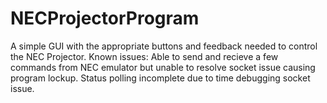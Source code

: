 # NECProjectorProgram
​A simple GUI with the appropriate buttons and feedback needed to control the NEC Projector.
Known issues: Able to send and recieve a few commands from NEC emulator but unable to resolve socket issue causing program lockup. Status polling incomplete due to time debugging socket issue.
